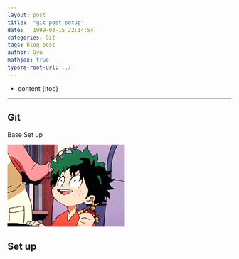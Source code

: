 ```yaml
---
layout: post
title:  "git post setup"
date:   1999-03-15 22:14:54
categories: Git
tags: blog post
author: Gyu
mathjax: true
typora-root-url: ../
---
```

* content
{:toc}
---

## Git

Base Set up

<img src="/assets/images/2024-06-04-git-post-setup/aniyuki-my-hero-academia-34.gif" alt="aniyuki-my-hero-academia-34" style="zoom:33%;" />

## Set up

